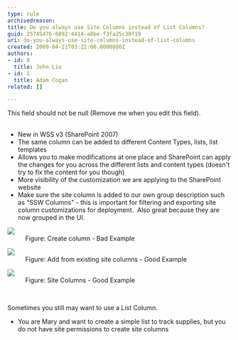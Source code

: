 ```yaml
---
type: rule
archivedreason: 
title: Do you always use Site Columns instead of List Columns?
guid: 25745476-6892-4414-a8be-f3fa25c30f19
uri: do-you-always-use-site-columns-instead-of-list-columns
created: 2009-04-21T03:22:00.0000000Z
authors:
- id: 8
  title: John Liu
- id: 1
  title: Adam Cogan
related: []

---
```



This field should not be null (Remove me when you edit this field).
<br><excerpt class='endintro'></excerpt><br>
<ul>
<li>New in WSS v3 (SharePoint 2007) 
<li>The same column can be added to different Content Types, lists, list templates 
<li>Allows you to make modifications at one place and SharePoint can apply the changes for you across the different lists and content types (doesn't try to fix the content for you though) 
<li>More visibility of the customization we are applying to the SharePoint website 
<li>Make sure the site column is added to our own group description such as &quot;SSW Columns&quot; - this is important for filtering and exporting site column customizations for deployment.&#160; Also great because they are now grouped in the UI.</li></ul>
<dl class="badImage">
<dt><img src="/Standards/SoftwareDevelopment/RulesToBetterSharePoint/PublishingImages/ListColumn.png" /></dt>
<dd>Figure&#58; Create column - Bad Example </dd></dl>
<dl class="goodImage">
<dt><img src="/Standards/SoftwareDevelopment/RulesToBetterSharePoint/PublishingImages/SiteColumn.png" /></dt>
<dd>Figure&#58; Add from existing site columns - Good Example </dd></dl>
<dl class="goodImage">
<dt><img src="/Standards/SoftwareDevelopment/RulesToBetterSharePoint/PublishingImages/SSWColumns_small.jpg" /></dt>
<dd>Figure&#58; Site Columns - Good Example </dd></dl>
<p></p>
<p>&#160;</p>
<p>Sometimes you still may want to use a List Column.</p>
<ul>
<li>You are Mary and want to create a simple list to track supplies, but you do not have site permissions to create site columns</li></ul>


